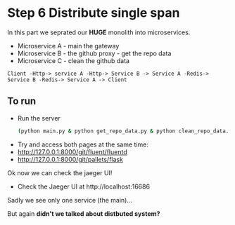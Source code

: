 Step 6 Distribute single span
=============================

In this part we seprated our **HUGE** monolith into microservices.
* Microservice A - main the gateway
* Microservice B - the github proxy - get the repo data
* Microservice C - clean the github data

`Client -Http-> service A -Http-> Service B -> Service A -Redis-> Service B -Redis-> Service A -> Client`


To run
------

* Run the server
    ```bash
    (python main.py & python get_repo_data.py & python clean_repo_data.py)
    ```
* Try and access both pages at the same time:
* http://127.0.0.1:8000/git/fluent/fluentd
* http://127.0.0.1:8000/git/pallets/flask

Ok now we can check the jaeger UI!
* Check the Jaeger UI at http://localhost:16686

Sadly we see only one service (the main)...

But again **didn't we talked about distbuted system?**